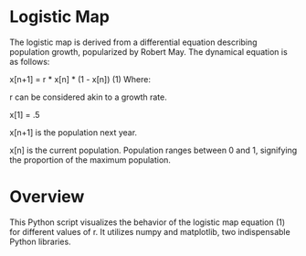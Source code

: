 # Logistic Map
The logistic map is derived from a differential equation describing population growth, popularized by Robert May. The dynamical equation is as follows:

x[n+1] = r * x[n] * (1 - x[n])       (1)
Where:

  r can be considered akin to a growth rate.
  
  x[1] = .5
  
  x[n+1] is the population next year.
  
  x[n] is the current population. Population ranges between 0 and 1, signifying the proportion of the maximum population.
  
# Overview

This Python script visualizes the behavior of the logistic map equation (1) for different values of r. It utilizes numpy and matplotlib, two indispensable Python libraries.
